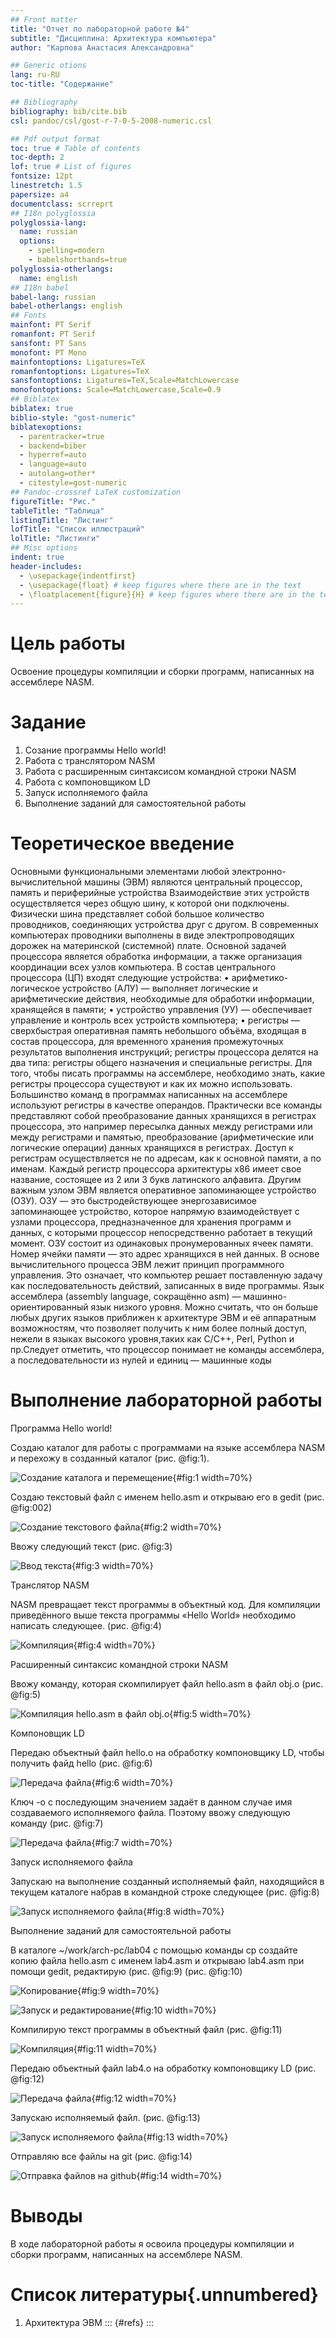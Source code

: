 ```yaml
---
## Front matter
title: "Отчет по лабораторной работе №4"
subtitle: "Дисциплина: Архитектура компьютера"
author: "Карпова Анастасия Александровна"

## Generic otions
lang: ru-RU
toc-title: "Содержание"

## Bibliography
bibliography: bib/cite.bib
csl: pandoc/csl/gost-r-7-0-5-2008-numeric.csl

## Pdf output format
toc: true # Table of contents
toc-depth: 2
lof: true # List of figures
fontsize: 12pt
linestretch: 1.5
papersize: a4
documentclass: scrreprt
## I18n polyglossia
polyglossia-lang:
  name: russian
  options:
	- spelling=modern
	- babelshorthands=true
polyglossia-otherlangs:
  name: english
## I18n babel
babel-lang: russian
babel-otherlangs: english
## Fonts
mainfont: PT Serif
romanfont: PT Serif
sansfont: PT Sans
monofont: PT Mono
mainfontoptions: Ligatures=TeX
romanfontoptions: Ligatures=TeX
sansfontoptions: Ligatures=TeX,Scale=MatchLowercase
monofontoptions: Scale=MatchLowercase,Scale=0.9
## Biblatex
biblatex: true
biblio-style: "gost-numeric"
biblatexoptions:
  - parentracker=true
  - backend=biber
  - hyperref=auto
  - language=auto
  - autolang=other*
  - citestyle=gost-numeric
## Pandoc-crossref LaTeX customization
figureTitle: "Рис."
tableTitle: "Таблица"
listingTitle: "Листинг"
lofTitle: "Список иллюстраций"
lolTitle: "Листинги"
## Misc options
indent: true
header-includes:
  - \usepackage{indentfirst}
  - \usepackage{float} # keep figures where there are in the text
  - \floatplacement{figure}{H} # keep figures where there are in the text
---
```


# Цель работы

Освоение процедуры компиляции и сборки программ, написанных на ассемблере NASM.

# Задание

1. Созание программы Hello world!
2. Работа с транслятором NASM
3. Работа с расширенным синтаксисом командной строки NASM
4. Работа с компоновщиком LD
5. Запуск исполняемого файла
6. Выполнение заданий для самостоятельной работы

# Теоретическое введение

Основными функциональными элементами любой электронно-вычислительной машины
(ЭВМ) являются центральный процессор, память и периферийные устройства
Взаимодействие этих устройств осуществляется через общую шину, к которой они подключены. Физически шина представляет собой большое количество проводников, соединяющих
устройства друг с другом. В современных компьютерах проводники выполнены в виде электропроводящих дорожек на материнской (системной) плате.
Основной задачей процессора является обработка информации, а также организация
координации всех узлов компьютера. В состав центрального процессора (ЦП) входят
следующие устройства:
• арифметико-логическое устройство (АЛУ) — выполняет логические и арифметические действия, необходимые для обработки информации, хранящейся в памяти;
• устройство управления (УУ) — обеспечивает управление и контроль всех устройств
компьютера;
• регистры — сверхбыстрая оперативная память небольшого объёма, входящая в состав процессора, для временного хранения промежуточных результатов выполнения
инструкций; регистры процессора делятся на два типа: регистры общего назначения и
специальные регистры.
Для того, чтобы писать программы на ассемблере, необходимо знать, какие регистры
процессора существуют и как их можно использовать. Большинство команд в программах
написанных на ассемблере используют регистры в качестве операндов. Практически все
команды представляют собой преобразование данных хранящихся в регистрах процессора,
это например пересылка данных между регистрами или между регистрами и памятью, преобразование (арифметические или логические операции) данных хранящихся в регистрах.
Доступ к регистрам осуществляется не по адресам, как к основной памяти, а по именам.
Каждый регистр процессора архитектуры x86 имеет свое название, состоящее из 2 или 3
букв латинского алфавита.
Другим важным узлом ЭВМ является оперативное запоминающее устройство (ОЗУ).
ОЗУ — это быстродействующее энергозависимое запоминающее устройство, которое напрямую взаимодействует с узлами процессора, предназначенное для хранения программ и
данных, с которыми процессор непосредственно работает в текущий момент. ОЗУ состоит из
одинаковых пронумерованных ячеек памяти. Номер ячейки памяти — это адрес хранящихся
в ней данных.
В основе вычислительного процесса ЭВМ лежит принцип программного управления.
Это означает, что компьютер решает поставленную задачу как последовательность действий,
записанных в виде программы.
Язык ассемблера (assembly language, сокращённо asm) — машинно-ориентированный
язык низкого уровня. Можно считать, что он больше любых других языков приближен к
архитектуре ЭВМ и её аппаратным возможностям, что позволяет получить к ним более
полный доступ, нежели в языках высокого уровня,таких как C/C++, Perl, Python и пр.Следует отметить, что процессор понимает не команды ассемблера, а последовательности
из нулей и единиц — машинные коды

# Выполнение лабораторной работы
Программа Hello world!

Создаю каталог для работы с программами на языке ассемблера NASM и перехожу в созданный каталог (рис. @fig:1).

![Создание каталога и перемещение](image/4.1.jpg){#fig:1 width=70%}

Создаю текстовый файл с именем hello.asm и открываю его в gedit (рис. @fig:002)

![Создание текстового файла](image/4.2.jpg){#fig:2 width=70%}

Ввожу следующий текст (рис. @fig:3)
 
![Ввод текста](image/4.3.jpg){#fig:3 width=70%}

Транслятор NASM

NASM превращает текст программы в объектный код. Для компиляции приведённого выше текста программы «Hello World» необходимо написать следующее. (рис. @fig:4)

![Компиляция](image/4.4.jpg){#fig:4 width=70%}

Расширенный синтаксис командной строки NASM

Ввожу команду, которая скомпилирует файл hello.asm в файл obj.o (рис. @fig:5)

![Компиляция hello.asm в файл obj.o](image/4.5.jpg){#fig:5 width=70%}

Компоновщик LD

Передаю объектный файл hello.o на обработку компоновщику LD, чтобы получить файд hello (рис. @fig:6)

![Передача файла](image/4.6.jpg){#fig:6 width=70%}

Ключ -o с последующим значением задаёт в данном случае имя создаваемого исполняемого файла. Поэтому ввожу следующую команду (рис. @fig:7)

![Передача файла](image/4.7.jpg){#fig:7 width=70%}

Запуск исполняемого файла

Запускаю на выполнение созданный исполняемый файл, находящийся в текущем каталоге набрав в командной строке следующее (рис. @fig:8)

![Запуск исполняемого файла](image/4.8.jpg){#fig:8 width=70%}

Выполнение заданий для самостоятельной работы

В каталоге ~/work/arch-pc/lab04 с помощью команды cp создайте копию файла
hello.asm с именем lab4.asm и открываю lab4.asm при помощи gedit, редактирую (рис. @fig:9) (рис. @fig:10)

![Копирование](image/4.9.jpg){#fig:9 width=70%}

![Запуск и редактирование](image/4.10.jpg){#fig:10 width=70%}

Компилирую текст программы в объектный файл (рис. @fig:11)

![Компиляция](image/4.11.jpg){#fig:11 width=70%}

Передаю объектный файл lab4.o на обработку компоновщику LD (рис. @fig:12)

![Передача файла](image/4.12.jpg){#fig:12 width=70%} 

Запускаю исполняемый файл. (рис. @fig:13)

![Запуск исполняемого файла](image/4.13.jpg){#fig:13 width=70%} 

Отправляю все файлы на git (рис. @fig:14)

![Отправка файлов на github](image/4.14.jpg){#fig:14 width=70%}


# Выводы

В ходе лабораторной работы я освоила процедуры компиляции и сборки программ, написанных на ассемблере NASM.

# Список литературы{.unnumbered}

1. Архитектура ЭВМ
::: {#refs}
:::
